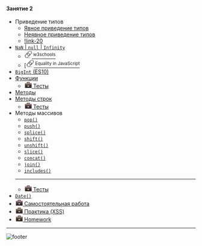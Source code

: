 [footer]: https://github.com/garevna/js-course/raw/master/images/a-level-ico.png?raw=true
[me30]: https://raw.githubusercontent.com/garevna/a-level-js-lessons/master/ico/myPhoto-30.png "Ⓒ Irina Fylyppova ( garevna ) 2019"
[hw-20]: https://raw.githubusercontent.com/garevna/a-level-js-lessons/master/ico/briefcase-20.png
[link-20]: https://raw.githubusercontent.com/garevna/a-level-js-lessons/master/ico/link-20.png


#### Занятие 2

* Приведение типов
    * [Явное приведение типов](../md/Explicit-type-conversion.md)
    * [Неявное приведение типов](../md/Implicit-type-conversion.md)
    * [!link-20]()
* [`NaN` | `null` | `Infinity`](../md/NaN-null-Infinity.md)
    * [![link-20] <sup>w3schools</sup>](https://www.w3schools.com/jsref/jsref_infinity.asp)
    * [[![link-20] <sup>Equality in JavaScript</sup>](https://dorey.github.io/JavaScript-Equality-Table/unified/)
* [`BigInt` (ES10)](../md/BigInt.md)
* [Функции](../md/function.md)
    * [![hw-20] Тесты](https://garevna.github.io/js-quiz/#function)
* [Методы](../md/method.md)
* [Методы строк](../md/Strings-methods.md)
    * [![hw-20] Тесты](https://garevna.github.io/js-quiz/#stringMethods)
* Методы массивов
    * [`pop()`](../md/Array-methods-pop.md)
    * [`push()`](../md/Array-methods-push.md)
    * [`splice()`](../md/Array-methods-splice.md)
    * [`shift()`](../md/Array-methods-shift.md)
    * [`unshift()`](../md/Array-methods-unshift.md)
    * [`slice()`](../md/Array-methods-slice.md)
    * [`concat()`](../md/Array-methods-concat.md)
    * [`join()`](../md/Array-methods-join.md)
    * [`includes()`](../md/Array-methods-includes.md)
    -----------------------
    * [![hw-20] Тесты](https://garevna.github.io/js-quiz/#arrayMethods)
* [`Date()`](../md/Date-constructor.md)
* [![hw-20] Самостоятельная работа](../md/self-work-02.md)
* [![hw-20] Практика (XSS)](../md/XSS.md)
* [![hw-20] Homework](../md/hw-02.md)

_________________________________________________________________________

![footer]

